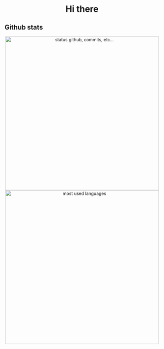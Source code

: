 # <p align="center">Hi there</p>


## Github stats

<p align="center">
    <img alt="status github, commits, etc..." width="500px" src="https://github-readme-stats.vercel.app/api?username=chenghuiyuan&count_private=true&show_icons=true&custom_title=Github&theme=algolia&bg_color=0,000000,130F40&layout=compact&border_radius=8"
    /> <br>
    <img alt="most used languages" width="500px" src="https://github-readme-stats.vercel.app/api/top-langs/?username=chenghuiyuan&count_private=true&theme=algolia&bg_color=0,000000,130F40&layout=compact&border_radius=8&langs_count=20"/>
</p>

<!--
**chenghuiyuan/chenghuiyuan** is a ✨ _special_ ✨ repository because its `README.md` (this file) appears on your GitHub profile.

Here are some ideas to get you started:

- 🔭 I’m currently working on ...
- 🌱 I’m currently learning ...
- 👯 I’m looking to collaborate on ...
- 🤔 I’m looking for help with ...
- 💬 Ask me about ...
- 📫 How to reach me: ...
- 😄 Pronouns: ...
- ⚡ Fun fact: ...
-->

